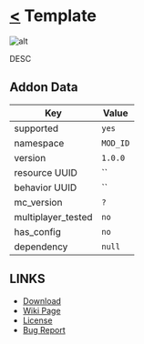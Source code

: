 # [<](../README.md) Template

![alt](pack_icon.png)

DESC

## Addon Data

| Key                | Value    |
|--------------------|----------|
| supported          | `yes` |
| namespace          | `MOD_ID` |
| version       | `1.0.0 ` |
| resource UUID            | `` |
| behavior UUID            | `` |
| mc_version         | `?` |
| multiplayer_tested | `no`     |
| has_config         | `no`     |
| dependency         | `null`   |

## LINKS
- [Download](https://mcpedl.com/DOWNLOAD)
- [Wiki Page](https://github.com/legopitstop/addons/wiki/TEMPLATE)
- [License](https://license.lpsmods.dev)
- [Bug Report](https://github.com/legopitstop/addons/issues)